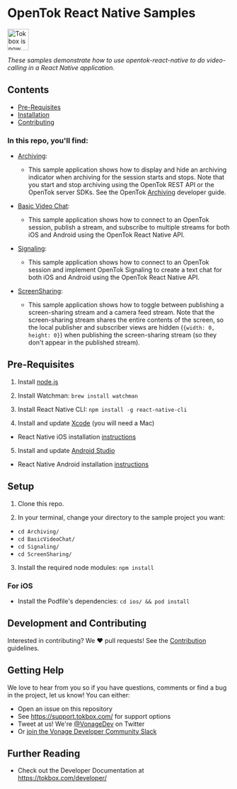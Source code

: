 # OpenTok React Native Samples

<img src="https://assets.tokbox.com/img/vonage/Vonage_VideoAPI_black.svg" height="48px" alt="Tokbox is now known as Vonage" />

_These samples demonstrate how to use opentok-react-native to do video-calling
in a React Native application._

## Contents

- [Pre-Requisites](#pre-requisites)
- [Installation](#installation)
- [Contributing](#contributing)

### In this repo, you'll find:

- [Archiving](https://github.com/opentok/opentok-react-native-samples/tree/master/Archiving):

  - This sample application shows how to display and hide an archiving indicator when archiving for the session starts and stops. Note that you start and stop archiving using the OpenTok REST API or the OpenTok server SDKs. See the OpenTok [Archiving](https://tokbox.com/developer/guides/archiving) developer guide.

- [Basic Video Chat](https://github.com/opentok/opentok-react-native-samples/tree/master/BasicVideoChat):

  - This sample application shows how to connect to an OpenTok session,
    publish a stream, and subscribe to multiple streams for both iOS and
    Android using the OpenTok React Native API.

- [Signaling](https://github.com/opentok/opentok-react-native-samples/tree/master/Signaling):
  - This sample application shows how to connect to an OpenTok session and implement OpenTok Signaling to create a text chat for both iOS and Android using the OpenTok React Native API.

- [ScreenSharing](https://github.com/opentok/opentok-react-native-samples/tree/master/Archiving):

  - This sample application shows how to toggle between publishing a screen-sharing stream and a camera feed stream. Note that the screen-sharing stream shares the entire contents of the screen, so the local publisher and subscriber views are hidden (`{width: 0, height: 0}`) when publishing the screen-sharing stream (so they don't appear in the published stream).

## Pre-Requisites

1. Install [node.js](https://nodejs.org/)

2. Install Watchman: `brew install watchman`

3. Install React Native CLI: `npm install -g react-native-cli`

4. Install and update [Xcode](https://developer.apple.com/xcode/) (you will need a Mac)

- React Native iOS installation [instructions](https://facebook.github.io/react-native/docs/getting-started.html)

5. Install and update [Android Studio](https://developer.android.com/studio/index.html)

- React Native Android installation [instructions](https://facebook.github.io/react-native/docs/getting-started.html)

## Setup

1. Clone this repo.

2. In your terminal, change your directory to the sample project you want:

- `cd Archiving/`
- `cd BasicVideoChat/`
- `cd Signaling/`
- `cd ScreenSharing/`

3. Install the required node modules: `npm install`

### For iOS

- Install the Podfile's dependencies: `cd ios/ && pod install`

## Development and Contributing

Interested in contributing? We :heart: pull requests! See the
[Contribution](CONTRIBUTING.md) guidelines.

## Getting Help

We love to hear from you so if you have questions, comments or find a bug in the project, let us know! You can either:

- Open an issue on this repository
- See <https://support.tokbox.com/> for support options
- Tweet at us! We're [@VonageDev](https://twitter.com/VonageDev) on Twitter
- Or [join the Vonage Developer Community Slack](https://developer.nexmo.com/community/slack)

## Further Reading

- Check out the Developer Documentation at <https://tokbox.com/developer/>

